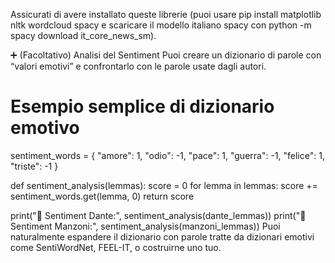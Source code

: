Assicurati di avere installato queste librerie (puoi usare pip install matplotlib nltk wordcloud spacy e scaricare il modello italiano spacy con python -m spacy download it_core_news_sm).

➕ (Facoltativo) Analisi del Sentiment
Puoi creare un dizionario di parole con “valori emotivi” e confrontarlo con le parole usate dagli autori.

# Esempio semplice di dizionario emotivo
sentiment_words = {
    "amore": 1, "odio": -1, "pace": 1, "guerra": -1, "felice": 1, "triste": -1
}

def sentiment_analysis(lemmas):
    score = 0
    for lemma in lemmas:
        score += sentiment_words.get(lemma, 0)
    return score

print("💖 Sentiment Dante:", sentiment_analysis(dante_lemmas))
print("💖 Sentiment Manzoni:", sentiment_analysis(manzoni_lemmas))
Puoi naturalmente espandere il dizionario con parole tratte da dizionari emotivi come SentiWordNet, FEEL-IT, o costruirne uno tuo.
